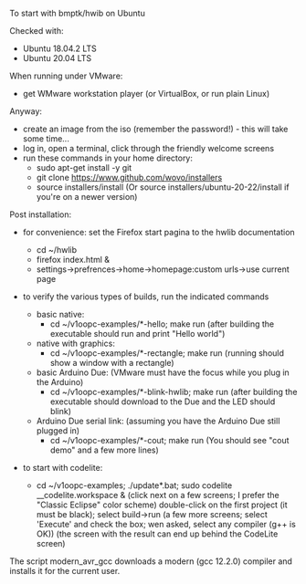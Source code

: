 To start with bmptk/hwib on Ubuntu

Checked with:

- Ubuntu 18.04.2 LTS
- Ubuntu 20.04 LTS

When running under VMware:

- get WMware workstation player (or VirtualBox, or run plain Linux)

Anyway:

- create an image from the iso (remember the password!) - this will take some time...
- log in, open a terminal, click through the friendly welcome screens
- run these commands in your home directory:
  - sudo apt-get install -y git
  - git clone https://www.github.com/wovo/installers
  - source installers/install (Or source installers/ubuntu-20-22/install if you're on a newer version)

Post installation:

- for convenience: set the Firefox start pagina to the hwlib documentation

  - cd ~/hwlib
  - firefox index.html &
  - settings->prefrences->home->homepage:custom urls->use current page
- to verify the various types of builds, run the indicated commands

  - basic native:
    - cd ~/v1oopc-examples/*-hello; make run
      (after building the executable should run and print "Hello world")
  - native with graphics:
    - cd ~/v1oopc-examples/*-rectangle; make run
      (running should show a window with a rectangle)
  - basic Arduino Due:
    (VMware must have the focus while you plug in the Arduino)
    - cd ~/v1oopc-examples/*-blink-hwlib; make run
      (after building the executable should download to the Due and the LED should blink)
  - Arduino Due serial link:
    (assuming you have the Arduino Due still plugged in)
    - cd ~/v1oopc-examples/*-cout; make run
      (You should see "cout demo" and a few more lines)
- to start with codelite:

  - cd ~/v1oopc-examples; ./update*.bat; sudo codelite __codelite.workspace &
    (click next on a few screens; I prefer the "Classic Eclipse" color scheme)
    double-click on the first project (it must be black); select build->run
    (a few more screens; select 'Execute' and check the box; wen asked, select any compiler (g++ is OK))
    (the screen with the result can end up behind the CodeLite screen)

The script modern_avr_gcc downloads a modern (gcc 12.2.0)
compiler and installs it for the current user.
